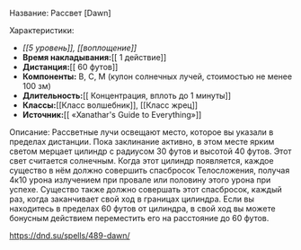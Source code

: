 Название: Рассвет \[Dawn] 

Характеристики:
- *[[5 уровень]], [[воплощение]]*
- **Время накладывания:**[[ 1 действие]]
- **Дистанция:**[[ 60 футов]]
- **Компоненты:** В, С, М (кулон солнечных лучей, стоимостью не менее 100 зм)
- **Длительность:**[[ Концентрация, вплоть до 1 минуты]]
- **Классы:**[[Класс  волшебник]], [[Класс жрец]]
- **Источник:**[[ «Xanathar's Guide to Everything»]]

Описание:
Рассветные лучи освещают место, которое вы указали в пределах дистанции. Пока заклинание активно, в этом месте ярким светом мерцает цилиндр с радиусом 30 футов и высотой 40 футов. Этот свет считается солнечным.
Когда этот цилиндр появляется, каждое существо в нём должно совершить спасбросок Телосложения, получая 4к10 урона излучением при провале или половину этого урона при успехе. Существо также должно совершать этот спасбросок, каждый раз, когда заканчивает свой ход в границах цилиндра.
Если вы находитесь в пределах 60 футов от цилиндра, в свой ход вы можете бонусным действием переместить его на расстояние до 60 футов.

https://dnd.su/spells/489-dawn/
